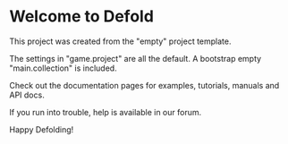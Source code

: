 # Welcome to Defold

This project was created from the "empty" project template.

The settings in "game.project" are all the default. A bootstrap empty "main.collection" is included.

Check out the documentation pages for examples, tutorials, manuals and API docs.

If you run into trouble, help is available in our forum.

Happy Defolding!
